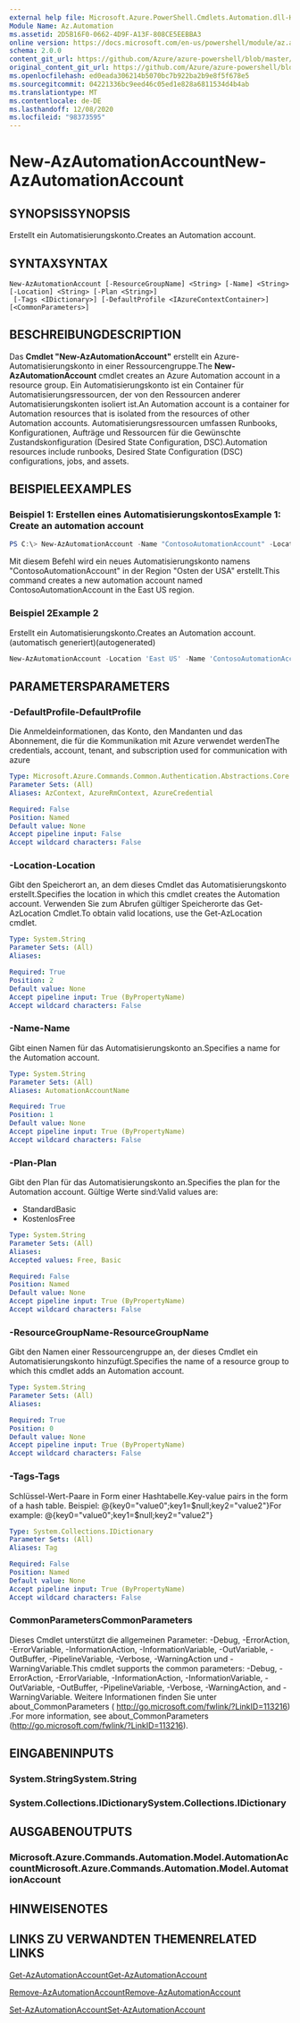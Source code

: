 ```yaml
---
external help file: Microsoft.Azure.PowerShell.Cmdlets.Automation.dll-Help.xml
Module Name: Az.Automation
ms.assetid: 2D5B16F0-0662-4D9F-A13F-808CE5EEBBA3
online version: https://docs.microsoft.com/en-us/powershell/module/az.automation/new-azautomationaccount
schema: 2.0.0
content_git_url: https://github.com/Azure/azure-powershell/blob/master/src/Automation/Automation/help/New-AzAutomationAccount.md
original_content_git_url: https://github.com/Azure/azure-powershell/blob/master/src/Automation/Automation/help/New-AzAutomationAccount.md
ms.openlocfilehash: ed0eada306214b5070bc7b922ba2b9e8f5f678e5
ms.sourcegitcommit: 04221336bc9eed46c05ed1e828a6811534d4b4ab
ms.translationtype: MT
ms.contentlocale: de-DE
ms.lasthandoff: 12/08/2020
ms.locfileid: "98373595"
---
```

# <span data-ttu-id="903d5-101">New-AzAutomationAccount</span><span class="sxs-lookup"><span data-stu-id="903d5-101">New-AzAutomationAccount</span></span>

## <span data-ttu-id="903d5-102">SYNOPSIS</span><span class="sxs-lookup"><span data-stu-id="903d5-102">SYNOPSIS</span></span>
<span data-ttu-id="903d5-103">Erstellt ein Automatisierungskonto.</span><span class="sxs-lookup"><span data-stu-id="903d5-103">Creates an Automation account.</span></span>

## <span data-ttu-id="903d5-104">SYNTAX</span><span class="sxs-lookup"><span data-stu-id="903d5-104">SYNTAX</span></span>

```
New-AzAutomationAccount [-ResourceGroupName] <String> [-Name] <String> [-Location] <String> [-Plan <String>]
 [-Tags <IDictionary>] [-DefaultProfile <IAzureContextContainer>] [<CommonParameters>]
```

## <span data-ttu-id="903d5-105">BESCHREIBUNG</span><span class="sxs-lookup"><span data-stu-id="903d5-105">DESCRIPTION</span></span>
<span data-ttu-id="903d5-106">Das **Cmdlet "New-AzAutomationAccount"** erstellt ein Azure-Automatisierungskonto in einer Ressourcengruppe.</span><span class="sxs-lookup"><span data-stu-id="903d5-106">The **New-AzAutomationAccount** cmdlet creates an Azure Automation account in a resource group.</span></span>
<span data-ttu-id="903d5-107">Ein Automatisierungskonto ist ein Container für Automatisierungsressourcen, der von den Ressourcen anderer Automatisierungskonten isoliert ist.</span><span class="sxs-lookup"><span data-stu-id="903d5-107">An Automation account is a container for Automation resources that is isolated from the resources of other Automation accounts.</span></span> <span data-ttu-id="903d5-108">Automatisierungsressourcen umfassen Runbooks, Konfigurationen, Aufträge und Ressourcen für die Gewünschte Zustandskonfiguration (Desired State Configuration, DSC).</span><span class="sxs-lookup"><span data-stu-id="903d5-108">Automation resources include runbooks, Desired State Configuration (DSC) configurations, jobs, and assets.</span></span>

## <span data-ttu-id="903d5-109">BEISPIELE</span><span class="sxs-lookup"><span data-stu-id="903d5-109">EXAMPLES</span></span>

### <span data-ttu-id="903d5-110">Beispiel 1: Erstellen eines Automatisierungskontos</span><span class="sxs-lookup"><span data-stu-id="903d5-110">Example 1: Create an automation account</span></span>
```powershell
PS C:\> New-AzAutomationAccount -Name "ContosoAutomationAccount" -Location "East US" -ResourceGroupName "ResourceGroup01"
```

<span data-ttu-id="903d5-111">Mit diesem Befehl wird ein neues Automatisierungskonto namens "ContosoAutomationAccount" in der Region "Osten der USA" erstellt.</span><span class="sxs-lookup"><span data-stu-id="903d5-111">This command creates a new automation account named ContosoAutomationAccount in the East US region.</span></span>

### <span data-ttu-id="903d5-112">Beispiel 2</span><span class="sxs-lookup"><span data-stu-id="903d5-112">Example 2</span></span>

<span data-ttu-id="903d5-113">Erstellt ein Automatisierungskonto.</span><span class="sxs-lookup"><span data-stu-id="903d5-113">Creates an Automation account.</span></span> <span data-ttu-id="903d5-114">(automatisch generiert)</span><span class="sxs-lookup"><span data-stu-id="903d5-114">(autogenerated)</span></span>

<!-- Aladdin Generated Example -->
```powershell
New-AzAutomationAccount -Location 'East US' -Name 'ContosoAutomationAccount' -ResourceGroupName 'ResourceGroup01' -Tags <IDictionary>
```

## <span data-ttu-id="903d5-115">PARAMETERS</span><span class="sxs-lookup"><span data-stu-id="903d5-115">PARAMETERS</span></span>

### <span data-ttu-id="903d5-116">-DefaultProfile</span><span class="sxs-lookup"><span data-stu-id="903d5-116">-DefaultProfile</span></span>
<span data-ttu-id="903d5-117">Die Anmeldeinformationen, das Konto, den Mandanten und das Abonnement, die für die Kommunikation mit Azure verwendet werden</span><span class="sxs-lookup"><span data-stu-id="903d5-117">The credentials, account, tenant, and subscription used for communication with azure</span></span>

```yaml
Type: Microsoft.Azure.Commands.Common.Authentication.Abstractions.Core.IAzureContextContainer
Parameter Sets: (All)
Aliases: AzContext, AzureRmContext, AzureCredential

Required: False
Position: Named
Default value: None
Accept pipeline input: False
Accept wildcard characters: False
```

### <span data-ttu-id="903d5-118">-Location</span><span class="sxs-lookup"><span data-stu-id="903d5-118">-Location</span></span>
<span data-ttu-id="903d5-119">Gibt den Speicherort an, an dem dieses Cmdlet das Automatisierungskonto erstellt.</span><span class="sxs-lookup"><span data-stu-id="903d5-119">Specifies the location in which this cmdlet creates the Automation account.</span></span>
<span data-ttu-id="903d5-120">Verwenden Sie zum Abrufen gültiger Speicherorte das Get-AzLocation Cmdlet.</span><span class="sxs-lookup"><span data-stu-id="903d5-120">To obtain valid locations, use the Get-AzLocation cmdlet.</span></span>

```yaml
Type: System.String
Parameter Sets: (All)
Aliases:

Required: True
Position: 2
Default value: None
Accept pipeline input: True (ByPropertyName)
Accept wildcard characters: False
```

### <span data-ttu-id="903d5-121">-Name</span><span class="sxs-lookup"><span data-stu-id="903d5-121">-Name</span></span>
<span data-ttu-id="903d5-122">Gibt einen Namen für das Automatisierungskonto an.</span><span class="sxs-lookup"><span data-stu-id="903d5-122">Specifies a name for the Automation account.</span></span>

```yaml
Type: System.String
Parameter Sets: (All)
Aliases: AutomationAccountName

Required: True
Position: 1
Default value: None
Accept pipeline input: True (ByPropertyName)
Accept wildcard characters: False
```

### <span data-ttu-id="903d5-123">-Plan</span><span class="sxs-lookup"><span data-stu-id="903d5-123">-Plan</span></span>
<span data-ttu-id="903d5-124">Gibt den Plan für das Automatisierungskonto an.</span><span class="sxs-lookup"><span data-stu-id="903d5-124">Specifies the plan for the Automation account.</span></span>
<span data-ttu-id="903d5-125">Gültige Werte sind:</span><span class="sxs-lookup"><span data-stu-id="903d5-125">Valid values are:</span></span>
- <span data-ttu-id="903d5-126">Standard</span><span class="sxs-lookup"><span data-stu-id="903d5-126">Basic</span></span>
- <span data-ttu-id="903d5-127">Kostenlos</span><span class="sxs-lookup"><span data-stu-id="903d5-127">Free</span></span>

```yaml
Type: System.String
Parameter Sets: (All)
Aliases:
Accepted values: Free, Basic

Required: False
Position: Named
Default value: None
Accept pipeline input: True (ByPropertyName)
Accept wildcard characters: False
```

### <span data-ttu-id="903d5-128">-ResourceGroupName</span><span class="sxs-lookup"><span data-stu-id="903d5-128">-ResourceGroupName</span></span>
<span data-ttu-id="903d5-129">Gibt den Namen einer Ressourcengruppe an, der dieses Cmdlet ein Automatisierungskonto hinzufügt.</span><span class="sxs-lookup"><span data-stu-id="903d5-129">Specifies the name of a resource group to which this cmdlet adds an Automation account.</span></span>

```yaml
Type: System.String
Parameter Sets: (All)
Aliases:

Required: True
Position: 0
Default value: None
Accept pipeline input: True (ByPropertyName)
Accept wildcard characters: False
```

### <span data-ttu-id="903d5-130">-Tags</span><span class="sxs-lookup"><span data-stu-id="903d5-130">-Tags</span></span>
<span data-ttu-id="903d5-131">Schlüssel-Wert-Paare in Form einer Hashtabelle.</span><span class="sxs-lookup"><span data-stu-id="903d5-131">Key-value pairs in the form of a hash table.</span></span> <span data-ttu-id="903d5-132">Beispiel: @{key0="value0";key1=$null;key2="value2"}</span><span class="sxs-lookup"><span data-stu-id="903d5-132">For example: @{key0="value0";key1=$null;key2="value2"}</span></span>

```yaml
Type: System.Collections.IDictionary
Parameter Sets: (All)
Aliases: Tag

Required: False
Position: Named
Default value: None
Accept pipeline input: True (ByPropertyName)
Accept wildcard characters: False
```

### <span data-ttu-id="903d5-133">CommonParameters</span><span class="sxs-lookup"><span data-stu-id="903d5-133">CommonParameters</span></span>
<span data-ttu-id="903d5-134">Dieses Cmdlet unterstützt die allgemeinen Parameter: -Debug, -ErrorAction, -ErrorVariable, -InformationAction, -InformationVariable, -OutVariable, -OutBuffer, -PipelineVariable, -Verbose, -WarningAction und -WarningVariable.</span><span class="sxs-lookup"><span data-stu-id="903d5-134">This cmdlet supports the common parameters: -Debug, -ErrorAction, -ErrorVariable, -InformationAction, -InformationVariable, -OutVariable, -OutBuffer, -PipelineVariable, -Verbose, -WarningAction, and -WarningVariable.</span></span> <span data-ttu-id="903d5-135">Weitere Informationen finden Sie unter about_CommonParameters ( http://go.microsoft.com/fwlink/?LinkID=113216) .</span><span class="sxs-lookup"><span data-stu-id="903d5-135">For more information, see about_CommonParameters (http://go.microsoft.com/fwlink/?LinkID=113216).</span></span>

## <span data-ttu-id="903d5-136">EINGABEN</span><span class="sxs-lookup"><span data-stu-id="903d5-136">INPUTS</span></span>

### <span data-ttu-id="903d5-137">System.String</span><span class="sxs-lookup"><span data-stu-id="903d5-137">System.String</span></span>

### <span data-ttu-id="903d5-138">System.Collections.IDictionary</span><span class="sxs-lookup"><span data-stu-id="903d5-138">System.Collections.IDictionary</span></span>

## <span data-ttu-id="903d5-139">AUSGABEN</span><span class="sxs-lookup"><span data-stu-id="903d5-139">OUTPUTS</span></span>

### <span data-ttu-id="903d5-140">Microsoft.Azure.Commands.Automation.Model.AutomationAccount</span><span class="sxs-lookup"><span data-stu-id="903d5-140">Microsoft.Azure.Commands.Automation.Model.AutomationAccount</span></span>

## <span data-ttu-id="903d5-141">HINWEISE</span><span class="sxs-lookup"><span data-stu-id="903d5-141">NOTES</span></span>

## <span data-ttu-id="903d5-142">LINKS ZU VERWANDTEN THEMEN</span><span class="sxs-lookup"><span data-stu-id="903d5-142">RELATED LINKS</span></span>

[<span data-ttu-id="903d5-143">Get-AzAutomationAccount</span><span class="sxs-lookup"><span data-stu-id="903d5-143">Get-AzAutomationAccount</span></span>](./Get-AzAutomationAccount.md)

[<span data-ttu-id="903d5-144">Remove-AzAutomationAccount</span><span class="sxs-lookup"><span data-stu-id="903d5-144">Remove-AzAutomationAccount</span></span>](./Remove-AzAutomationAccount.md)

[<span data-ttu-id="903d5-145">Set-AzAutomationAccount</span><span class="sxs-lookup"><span data-stu-id="903d5-145">Set-AzAutomationAccount</span></span>](./Set-AzAutomationAccount.md)
